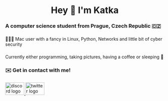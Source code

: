 <h1 align="center">Hey 👋 I'm Katka</h1>

###

<h3 align="left">A computer science student from Prague, Czech Republic 🇨🇿</h3>

###

<p>👩🏻‍💻 Mac user with a fancy in Linux, Python, Networks and little bit of cyber security</p>

###

<p align="left">Currently either programming, taking pictures, having a coffee or sleeping 🎀</p>

###

<h3 align="left">✉️ Get in contact with me!</h3>

###

<div align="left">
  <a href="https://discord.com/users/670160730909048832" target="_blank">
    <img src="https://raw.githubusercontent.com/maurodesouza/profile-readme-generator/master/src/assets/icons/social/discord/default.svg" width="60" height="40" alt="discord logo"  />
  </a>
  <a href="https://x.com/_katkaa" target="_blank">
    <img src="https://raw.githubusercontent.com/maurodesouza/profile-readme-generator/master/src/assets/icons/social/twitter/default.svg" width="60" height="40" alt="twitter logo"  />
  </a>
</div>

###
